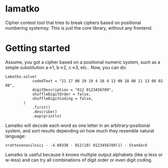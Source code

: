 # lamatko
Cipher contest tool that tries to break ciphers based on positional numbering systemsy. This is just the core library, without any frontend. 

# Getting started

Assume, you got a cipher based on a positional numeric system, such as a simple substitution a->1, b->2, c->3, etc.. Now, you can do:

```
Lamatko.solve(
            codedText = "21 17 00 19 19 4 18 4 13 00 18 08 11 13 08 02 08",
            digitDescription = "012 0123456789",
            shuffleDigitOrder = false,
            shuffleDigitCoding = false,
        )
            .first()
            .describe()
            .map(println)
```

Lamatko will decode each word as one letter in an arbitrary-positional system, and sort results depending on how much they resemble natural language:

```
vrattesenasilnici - -4.60338 - 012(10) 0123456789(1) - Standard
```

Lamatko is useful because it knows multiple output alphabets (like q-less or w-less) and can try all combinations of digit order or even digit coding. 

